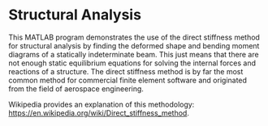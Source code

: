 # Structural Analysis

This MATLAB program demonstrates the use of the direct stiffness method for structural analysis by finding the deformed shape and bending moment diagrams of a statically indeterminate beam. This just means that there are not enough static equilibrium equations for solving the internal forces and reactions of a structure. 
The direct stiffness method is by far the most common method for commercial finite element software and originated from the field of aerospace engineering. 

Wikipedia provides an explanation of this methodology: https://en.wikipedia.org/wiki/Direct_stiffness_method.
